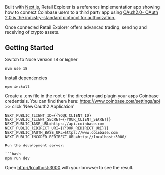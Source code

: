Built with [Next.js](https://nextjs.org/), Retail Explorer is a reference implementation app showing how to connect Coinbase users to a third party app using [OAuth2.0- OAuth 2.0 is the industry-standard protocol for authorization.](https://oauth.net/2/).

 Once connected Retail Explorer offers advanced trading, sending and receiving of crypto assets.

## Getting Started

Switch to Node version 18 or higher

```
nvm use 18
```

Install dependencies

```
npm install
```

Create a .env file in the root of the directory and plugin your apps Coinbase credentials. You can find them here:  https://www.coinbase.com/settings/api >> click 'New Oauth2 Application'

````
NEXT_PUBLIC_CLIENT_ID={{YOUR_CLIENT_ID}
NEXT_PUBLIC_CLIENT_SECRET={{YOUR_CLIENT_SECRET}}
NEXT_PUBLIC_BASE_URL=https://api.coinbase.com
NEXT_PUBLIC_REDIRECT_URI={{YOUR_REDIRECT_URI}}}
NEXT_PUBLIC_OAUTH_BASE_URL=https://www.coinbase.com
NEXT_PUBLIC_ENCODED_REDIRECT_URL=http://localhost:3000/

Run the development server:

```bash
npm run dev
````

Open [http://localhost:3000](http://localhost:3000) with your browser to see the result.
